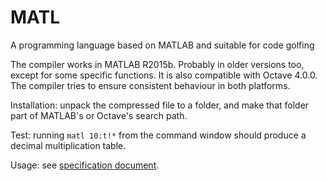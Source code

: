 # MATL
A programming language based on MATLAB and suitable for code golfing

The compiler works in MATLAB R2015b. Probably in older versions too, except for some specific functions. It is also compatible with Octave 4.0.0. The compiler tries to ensure consistent behaviour  in both platforms.

Installation: unpack the compressed file to a folder, and make that folder part of MATLAB's or Octave's search path.

Test: running `matl 10:t!*` from the command window should produce a decimal multiplication table.

Usage: see [specification document](https://github.com/lmendo/MATL/blob/master/MATL_spec.pdf).
